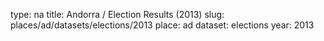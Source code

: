type: na
title: Andorra / Election Results (2013)
slug: places/ad/datasets/elections/2013
place: ad
dataset: elections
year: 2013
